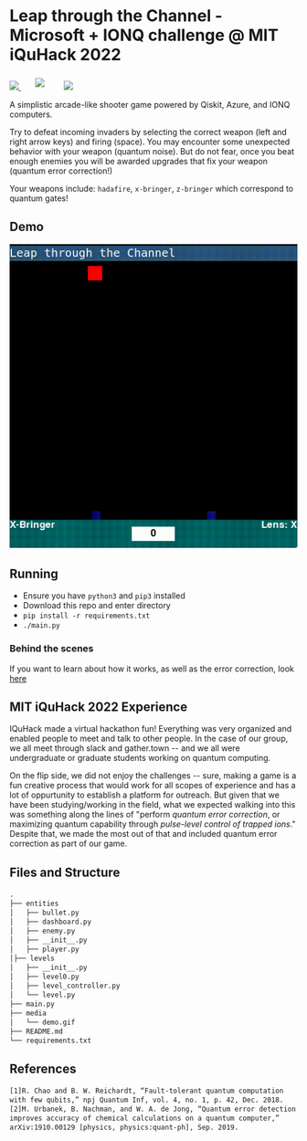 # Leap through the Channel - Microsoft + IONQ challenge @ MIT iQuHack 2022

<p align="left">
  <a href="https://azure.microsoft.com/en-us/solutions/quantum-computing/" target="_blank"><img src="https://user-images.githubusercontent.com/10100490/151488491-609828a4-cd1f-4076-b5b2-a8d9fc2d0fa4.png" width="30%"/> </a>
  <a href="https://ionq.com/" target="_blank"><img src="https://user-images.githubusercontent.com/10100490/151488159-da95eb05-9277-4abe-b1ba-b49871d563ed.svg" width="20%" style="padding: 1%;padding-left: 5%"/></a>
  <a href="https://iquhack.mit.edu/" target="_blank"><img src="https://user-images.githubusercontent.com/10100490/151647370-d161d5b5-119c-4db9-898e-cfb1745a8310.png" width="8%" style="padding-left: 5%"/> </a>
</p>


A simplistic arcade-like shooter game powered by Qiskit, Azure, and IONQ computers.

Try to defeat incoming invaders by selecting the correct weapon (left and right arrow keys) and firing (space). You may encounter some unexpected behavior with your weapon (quantum noise). But do not fear, once you beat enough enemies you will be awarded upgrades that fix your weapon (quantum error correction!)

Your weapons include: `hadafire`, `x-bringer`, `z-bringer` which correspond to quantum gates!

## Demo
![Demo](media/demo.gif)

## Running
- Ensure you have `python3` and `pip3` installed
- Download this repo and enter directory
- `pip install -r requirements.txt`
- `./main.py`

### Behind the scenes

If you want to learn about how it works, as well as the error correction, look [here](tutorial/tutorial.ipynb)

## MIT iQuHack 2022 Experience

IQuHack made a virtual hackathon fun! Everything was very organized and enabled people to meet and talk to other people. In the case of our group, we all meet through slack and gather.town -- and we all were undergraduate or graduate students working on quantum computing.

On the flip side, we did not enjoy the challenges -- sure, making a game is a fun creative process that would work for all scopes of experience and has a lot of oppurtunity to establish a platform for outreach. But given that we have been studying/working in the field, what we expected walking into this was something along the lines of "perform _quantum error correction_, or maximizing quantum capability through _pulse-level control of trapped ions_." Despite that, we made the most out of that and included quantum error correction as part of our game.



## Files and Structure
```
.
├── entities
│   ├── bullet.py
│   ├── dashboard.py
│   ├── enemy.py
│   ├── __init__.py
│   ├── player.py
│├── levels
│   ├── __init__.py
│   ├── level0.py
│   ├── level_controller.py
│   └── level.py
├── main.py
├── media
│   └── demo.gif
├── README.md
└── requirements.txt
```

## References
```
[1]R. Chao and B. W. Reichardt, “Fault-tolerant quantum computation with few qubits,” npj Quantum Inf, vol. 4, no. 1, p. 42, Dec. 2018.
[2]M. Urbanek, B. Nachman, and W. A. de Jong, “Quantum error detection improves accuracy of chemical calculations on a quantum computer,” arXiv:1910.00129 [physics, physics:quant-ph], Sep. 2019.
```
